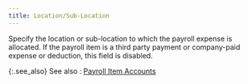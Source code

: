 ```yaml
---
title: Location/Sub-Location
---
```



Specify the location or sub-location to which the payroll expense is  allocated. If the payroll item is a third party payment or company-paid  expense or deduction, this field is disabled.


{:.see_also}
See also
: [Payroll  Item Accounts](JavaScript:RelatedTopics1.Click())
